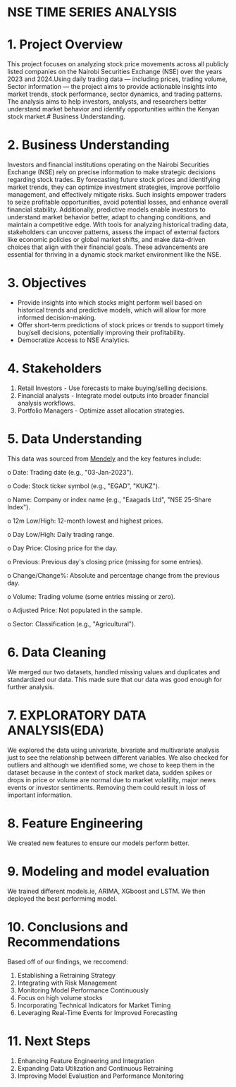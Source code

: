 # NSE TIME SERIES ANALYSIS
# 1. Project Overview

This project focuses on analyzing stock price movements across all publicly listed companies on the Nairobi Securities Exchange (NSE) over the years 2023 and 2024.Using daily trading data — including prices, trading volume, Sector information — the project aims to provide actionable insights into market trends, stock performance, sector dynamics, and trading patterns. The analysis aims to help investors, analysts, and researchers better understand market behavior and identify opportunities within the Kenyan stock market.# Business Understanding.

# 2. Business Understanding
Investors and financial institutions operating on the Nairobi Securities Exchange (NSE) rely on precise information to make strategic decisions regarding stock trades. By forecasting future stock prices and identifying market trends, they can optimize investment strategies, improve portfolio management, and effectively mitigate risks. Such insights empower traders to seize profitable opportunities, avoid potential losses, and enhance overall financial stability.
Additionally, predictive models enable investors to understand market behavior better, adapt to changing conditions, and maintain a competitive edge. With tools for analyzing historical trading data, stakeholders can uncover patterns, assess the impact of external factors like economic policies or global market shifts, and make data-driven choices that align with their financial goals. These advancements are essential for thriving in a dynamic stock market environment like the NSE.

# 3. Objectives
- Provide insights into which stocks might perform well based on historical trends and predictive models, which will allow for more informed decision-making.
- Offer short-term predictions of stock prices or trends to support timely buy/sell decisions, potentially improving their profitability.
- Democratize Access to NSE Analytics.

# 4. Stakeholders
1. Retail Investors - Use forecasts to make buying/selling decisions.
2. Financial analysts - Integrate model outputs into broader financial analysis workflows.
3. Portfolio Managers - Optimize asset allocation strategies.

# 5. Data Understanding
This data was sourced from [Mendely](https://data.mendeley.com/datasets/ss5pfw8xnk/2) and the key features include:

o	Date: Trading date (e.g., "03-Jan-2023").

o	Code: Stock ticker symbol (e.g., "EGAD", "KUKZ").

o	Name: Company or index name (e.g., "Eaagads Ltd", "NSE 25-Share Index").

o	12m Low/High: 12-month lowest and highest prices.

o	Day Low/High: Daily trading range.

o	Day Price: Closing price for the day.

o	Previous: Previous day's closing price (missing for some entries).

o	Change/Change%: Absolute and percentage change from the previous day.

o	Volume: Trading volume (some entries missing or zero).

o	Adjusted Price: Not populated in the sample.

o	Sector: Classification (e.g., "Agricultural").


# 6. Data Cleaning
We merged our two datasets, handled missing values and duplicates and standardized our data. This made sure that our data was good enough for further analysis.

# 7. EXPLORATORY DATA ANALYSIS(EDA)
We explored the data using univariate, bivariate and multivariate analysis just to see the relationship between different variables. We also checked for outliers and although we identified some, we chose to keep them in the dataset because in the context of stock market data, sudden spikes or drops in price or volume are normal due to market volatility, major news events or investor sentiments. Removing them could result in loss of important information.

# 8. Feature Engineering
We created new features to ensure our models perform better.

# 9. Modeling and model evaluation
We trained different models.ie, ARIMA, XGboost and LSTM. We then deployed the best performimg model.

# 10. Conclusions and Recommendations
Based off of our findings, we reccomend:
 1.	Establishing a Retraining Strategy
 2.	Integrating with Risk Management
 3.	Monitoring Model Performance Continuously
 4.	Focus on high volume stocks
 5.	Incorporating Technical Indicators for Market Timing
 6.	Leveraging Real-Time Events for Improved Forecasting
    
# 11. Next Steps
 1.	Enhancing Feature Engineering and Integration
 2.	Expanding Data Utilization and Continuous Retraining
 3.	Improving Model Evaluation and Performance Monitoring

